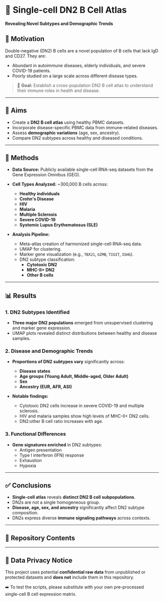 # 🧬 Single-cell DN2 B Cell Atlas  
**Revealing Novel Subtypes and Demographic Trends**

## 🧠 Motivation
Double-negative (DN2) B cells are a novel population of B cells that lack IgD and CD27. They are:
- Abundant in autoimmune diseases, elderly individuals, and severe COVID-19 patients.
- Poorly studied on a large scale across different disease types.

> 🔬 **Goal:** Establish a cross-population DN2 B cell atlas to understand their immune roles in health and disease.

---

## 🎯 Aims
- Create a **DN2 B cell atlas** using healthy PBMC datasets.
- Incorporate disease-specific PBMC data from immune-related diseases.
- Assess **demographic variations** (age, sex, ancestry).
- Compare DN2 subtypes across healthy and diseased conditions.

---

## 🧪 Methods

- **Data Source:** Publicly available single-cell RNA-seq datasets from the Gene Expression Omnibus (GEO).
- **Cell Types Analyzed:** ~300,000 B cells across:
  - **Healthy individuals**
  - **Crohn's Disease**
  - **HIV**
  - **Malaria**
  - **Multiple Sclerosis**
  - **Severe COVID-19**
  - **Systemic Lupus Erythematosus (SLE)**

- **Analysis Pipeline:**
  - Meta-atlas creation of harmonized single-cell RNA-seq data.
  - UMAP for clustering.
  - Marker gene visualization (e.g., `TBX21`, `GZMB`, `TIGIT`, `IGHG`).
  - DN2 subtype classification:
    - **Cytotoxic DN2**
    - **MHC-II+ DN2**
    - **Other B cells**

---

## 📊 Results

### 1. DN2 Subtypes Identified
- **Three major DN2 populations** emerged from unsupervised clustering and marker gene expression.
- UMAP plots revealed distinct distributions between healthy and disease samples.

### 2. Disease and Demographic Trends
- **Proportions of DN2 subtypes vary** significantly across:
  - **Disease states**
  - **Age groups (Young Adult, Middle-aged, Older Adult)**
  - **Sex**
  - **Ancestry (EUR, AFR, ASI)**

- **Notable findings:**
  - Cytotoxic DN2 cells increase in severe COVID-19 and multiple sclerosis.
  - HIV and malaria samples show high levels of MHC-II+ DN2 cells.
  - DN2:other B cell ratio increases with age.

### 3. Functional Differences
- **Gene signatures enriched** in DN2 subtypes:
  - Antigen presentation
  - Type I interferon (IFN) response
  - Exhaustion
  - Hypoxia

---

## ✅ Conclusions
- **Single-cell atlas** reveals **distinct DN2 B cell subpopulations**.
- DN2s are not a single homogeneous group.
- **Disease, age, sex, and ancestry** significantly affect DN2 subtype composition.
- DN2s express diverse **immune signaling pathways** across contexts.

---

## 📁 Repository Contents


---

## 🔐 Data Privacy Notice

This project uses potential **confidential raw data** from unpublished or protected datasets and **does not** include them in this repository.

➡️ To test the scripts, please substitute with your own pre-processed single-cell B cell expression matrix.

